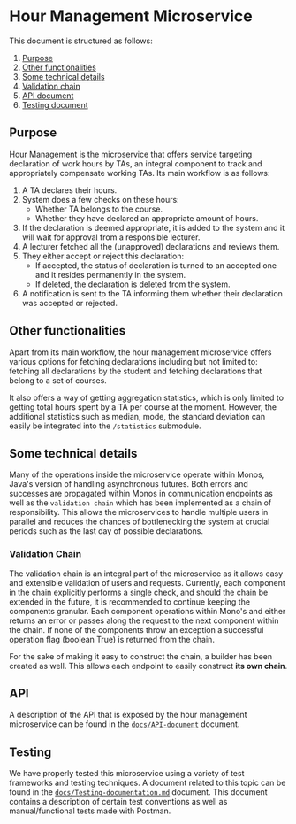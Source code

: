 # Hour Management Microservice

This document is structured as follows:

1. [Purpose](#purpose)
2. [Other functionalities](#other-functionalities)
3. [Some technical details](#some-technical-details)
4. [Validation chain](#validation-chain)
5. [API document](#api)
7. [Testing document](#testing)

## Purpose
Hour Management is the microservice that offers service targeting declaration of work hours by TAs, an integral component to track and appropriately compensate working TAs. Its main workflow is as follows:
1. A TA declares their hours.
2. System does a few checks on these hours:
    - Whether TA belongs to the course.
    - Whether they have declared an appropriate amount of hours.
3. If the declaration is deemed appropriate, it is added to the system and it will wait for approval from a responsible lecturer.
4. A lecturer fetched all the (unapproved) declarations and reviews them.
5. They either accept or reject this declaration:
    - If accepted, the status of declaration is turned to an accepted one and it resides permanently in the system.
    - If deleted, the declaration is deleted from the system.
6. A notification is sent to the TA informing them whether their declaration was accepted or rejected.

## Other functionalities
Apart from its main workflow, the hour management microservice offers various options for fetching declarations including but not limited to: fetching all declarations by the student and fetching declarations that belong to a set of courses.

It also offers a way of getting aggregation statistics, which is only limited to getting total hours spent by a TA per course at the moment. However, the additional statistics such as median, mode, the standard deviation can easily be integrated into the `/statistics` submodule.

## Some technical details
Many of the operations inside the microservice operate within Monos, Java's version of handling asynchronous futures. Both errors and successes are propagated within Monos in communication endpoints as well as the `validation chain` which has been implemented as a chain of responsibility. This allows the microservices to handle multiple users in parallel and reduces the chances of bottlenecking the system at crucial periods such as the last day of possible declarations.

### Validation Chain
The validation chain is an integral part of the microservice as it allows easy and extensible validation of users and requests. Currently, each component in the chain explicitly performs a single check, and should the chain be extended in the future, it is recommended to continue keeping the components granular. Each component operations within Mono's and either returns an error or passes along the request to the next component within the chain. If none of the components throw an exception a successful operation flag (boolean True) is returned from the chain.

For the sake of making it easy to construct the chain, a builder has been created as well. This allows each endpoint to easily construct **its own chain**.

## API

A description of the API that is exposed by the hour management microservice can be found in the [`docs/API-document`](docs/API-document.md) document.

## Testing

We have properly tested this microservice using a variety of test frameworks and testing techniques. A document related to this topic can be found in the [`docs/Testing-documentation.md`](docs/Testing-documentation.md) document. This document contains a description of certain test conventions as well as manual/functional tests made with Postman.

